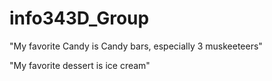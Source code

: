 # info343D_Group

"My favorite Candy is Candy bars, especially 3 muskeeteers"

"My favorite dessert is ice cream"